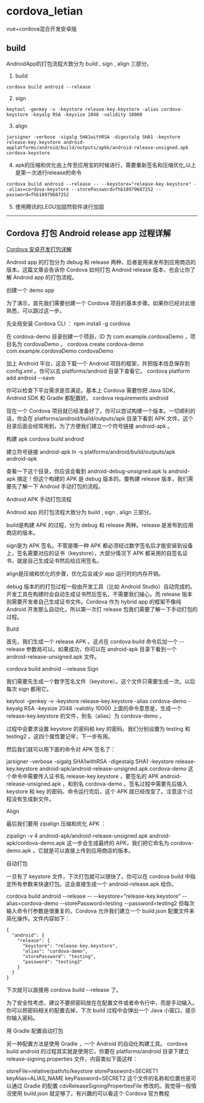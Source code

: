 # cordova_letian
vue+cordova混合开发安卓版
## build
AndroidApp的打包流程大致分为 build , sign , align 三部分。
1. build

  ` cordova build android --release `
  
2. sign

  ` keytool -genkey -v -keystore release-key.keystore -alias cordova-keystore -keyalg RSA -keysize 2048 -validity 10000 `
  
3. align

 ` jarsigner -verbose -sigalg SHA1withRSA -digestalg SHA1 -keystore release-key.keystore android-applatforms/android/build/outputs/apkk/android-release-unsigned.apk cordova-keystore `
 
4. apk的压缩和优化由上传至应用宝的时候进行，需要重新签名和压缩优化,以上是第一次进行release的命令

 ` cordova build android --release -- --keystore="release-key.keystore" --alias=cordova-keystore --storePassword=fhb18979687252 --password=fhb18979687252 `
 
5. 使用腾讯的LEGU加固然软件进行加固

----
## Cordova 打包 Android release app 过程详解

[Cordova 安卓开发打包详解](https://segmentfault.com/a/1190000005177715)

Android app 的打包分为 debug 和 release 两种，后者是用来发布到应用商店的版本。这篇文章会告诉你 Cordova 如何打包 Android release 版本，也会让你了解 Android app 的打包流程。

创建一个 demo app

为了演示，首先我们需要创建一个 Cordova 项目的基本步骤。如果你已经对此很熟悉，可以跳过这一步。

先全局安装 Cordova CLI ：
npm install -g cordova

在 cordova-demo 目录创建一个项目，ID 为 com.example.cordovaDemo ，项目名为 cordovaDemo 。
cordova create cordova-demo com.example.cordovaDemo cordovaDemo

加上 Android 平台，这会下载一个 Android 项目的框架，并把版本信息保存到 config.xml 。你可以去 platforms/android 目录下查看它。
cordova platform add android --save

你可以检查下平台需求是否满足。基本上 Cordova 需要你把 Java SDK， Android SDK 和 Gradle 都配置好。
cordova requirements android

现在一个 Cordova 项目就已经准备好了。你可以尝试构建一个版本。一切顺利的话，你会在 platforms/android/build/outputs/apk 目录下看到 APK 文件。这个目录后面会经常用到，为了方便我们建立一个符号链接 android-apk 。

构建 apk
cordova build android

建立符号链接 android-apk
ln -s platforms/android/build/outputs/apk android-apk

查看一下这个目录，你应该会看到 android-debug-unsigned.apk
ls android-apk
搞定！但这个构建的 APK 是 debug 版本的。要构建 release 版本，我们需要先了解一下 Android 手动打包的流程。

Android APK 手动打包流程

Android app 的打包流程大致分为 build , sign , align 三部分。

build是构建 APK 的过程，分为 debug 和 release 两种。release 是发布到应用商店的版本。

sign是为 APK 签名。不管是哪一种 APK 都必须经过数字签名后才能安装到设备上，签名需要对应的证书（keystore），大部分情况下 APK 都采用的自签名证书，就是自己生成证书然后给应用签名。

align是压缩和优化的步骤，优化后会减少 app 运行时的内存开销。

debug 版本的的打包过程一般由开发工具（比如 Android Studio）自动完成的。开发工具在构建时会自动生成证书然后签名，不需要我们操心。而 release 版本则需要开发者自己生成证书文件。Cordova 作为 hybrid app 的框架不像纯 Android 开发那么自动化，所以第一次打 release 包我们需要了解一下手动打包的过程。

Build

首先，我们生成一个 release APK 。这点在 cordova build 命令后加一个 --release 参数局可以。如果成功，你可以在 android-apk 目录下看到一个 android-release-unsigned.apk 文件。

cordova build android --release
Sign

我们需要先生成一个数字签名文件（keystore）。这个文件只需要生成一次。以后每次 sign 都用它。

keytool -genkey -v -keystore release-key.keystore -alias cordova-demo -keyalg RSA -keysize 2048 -validity 10000
上面的命令意思是，生成一个 release-key.keystore 的文件，别名（alias）为 cordova-demo 。

过程中会要求设置 keystore 的密码和 key 的密码。我们分别设置为 testing 和 testing2 。这四个属性要记牢，下一步有用。

然后我们就可以用下面的命令对 APK 签名了：

jarsigner -verbose -sigalg SHA1withRSA -digestalg SHA1 -keystore release-key.keystore android-apk/android-release-unsigned.apk cordova-demo
这个命令中需要传入证书名 release-key.keystore ，要签名的 APK android-release-unsigned.apk ，和别名 cordova-demo 。签名过程中需要先后输入 keystore 和 key 的密码。命令运行完后，这个 APK 就已经改变了。注意这个过程没有生成新文件。

Align

最后我们要用 zipalign 压缩和优化 APK ：

zipalign -v 4 android-apk/android-release-unsigned.apk android-apk/cordova-demo.apk
这一步会生成最终的 APK，我们把它命名为 cordova-demo.apk 。它就是可以直接上传到应用商店的版本。

自动打包

一旦有了 keystore 文件，下次打包就可以很快了。你可以在 cordova build 中指定所有参数来快速打包。这会直接生成一个 android-release.apk 给你。

cordova build android --release -- --keystore="release-key.keystore" --alias=cordova-demo --storePassword=testing --password=testing2
但每次输入命令行参数是很重复的，Cordova 允许我们建立一个 build.json 配置文件来简化操作。文件内容如下：
```
{
  "android": {
    "release": {
      "keystore": "release-key.keystore",
      "alias": "cordova-demo",
      "storePassword": "testing",
      "password": "testing2"
    }
  }
}
```
下次就可以直接用 cordova build --release 了。

为了安全性考虑，建议不要把密码放在在配置文件或者命令行中，而是手动输入。你可以把密码相关的配置去掉，下次 build 过程中会弹出一个 Java 小窗口，提示你输入密码。

用 Gradle 配置自动打包

另一种配置方法是使用 Gradle ，一个 Android 的自动化构建工具。 cordova build android 的过程其实就是使用它。你要在 platforms/android 目录下建立 release-signing.properties 文件，内容类似下面这样：

storeFile=relative/path/to/keystore
storePassword=SECRET1
keyAlias=ALIAS_NAME
keyPassword=SECRET2
这个文件的名称和位置也是可以通过 Gradle 的配置 cdvReleaseSigningPropertiesFile 修改的。我觉得一般情况使用 build.json 就足够了。有兴趣的可以看这个 Cordova 官方教程
